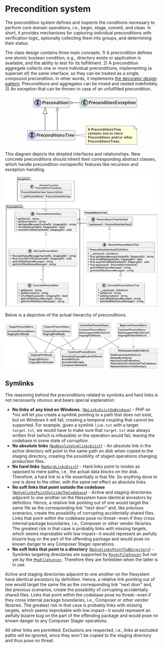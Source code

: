 # Precondition system

The precondition system defines and inspects the conditions necessary to perform core domain operations, i.e., begin, stage, commit, and clean. In short, it provides mechanisms for capturing individual preconditions with verification logic, optionally collecting them into groups, and determining their status.

The class design contains three main concepts: 1) A precondition defines one atomic boolean condition, e.g., directory exists or application is available, and the ability to test for its fulfillment. 2) A precondition aggregate collects one or more individual preconditions, implementing (a superset of) the same interface, so they can be treated as a single, compound precondition. In other words, it implements [the decorator design pattern](https://sourcemaking.com/design_patterns/decorator). Preconditions and aggregates can be mixed and nested indefinitely. 3) An exception that can be thrown in case of an unfulfilled precondition..

<div align="center"><img src="resources/overview.png" alt="Overview diagram" /></div>

This diagram depicts the detailed interfaces and relationships. New concrete preconditions should inherit their corresponding abstract classes, which handle precondition-nonspecific features like recursion and exception-handling. 

<div align="center"><img src="resources/detail.png" alt="Detail diagram" /></div>

Below is a depiction of the actual hierarchy of preconditions.

<div align="center"><img src="resources/hierarchy.png" alt="Hierarchy diagram" /></div>

## Symlinks

The reasoning behind the preconditions related to symlinks and hard links is not necessarily obvious and bears special explanation:

- **No links of any kind on Windows.** ([`NoLinksExistOnWindows`](NoLinksExistOnWindowsInterface.php)) - PHP on *nix will let you create a symlink pointing to a path that does not exist, but on Windows it will fail, creating a temporal coupling that cannot be supported. For example, given a symlink `link.txt` with a target `target.txt`, we would have to make sure that `target.txt` was always written first (which is infeasible) or the operation would fail, leaving the codebase in some state of corruption.
- **No absolute links** ([`NoAbsoluteSymlinksExist`](NoAbsoluteSymlinksExistInterface.php)) - An absolute link in the active directory will point to the same path on disk when copied to the staging directory, creating the possibility of staged operations changing production files.
- **No hard links** ([`NoHardLinksExist`](NoHardLinksExistInterface.php)) - Hard links point to inodes as opposed to mere paths, i.e., the actual data blocks on the disk. Therefore, a hard link _to_ a file essentially _is_ that file. So anything done to one is done to the other, with the same net effect as absolute links.
- **No soft links that point outside the codebase** ([`NoSymlinksPointOutsideTheCodebase`](NoSymlinksPointOutsideTheCodebaseInterface.php)) - Active and staging directories adjacent to one another on the filesystem have identical ancestors by definition. Hence, a relative link pointing out of one would target the same file as the corresponding link "next door" and, like previous scenarios, create the possibility of corrupting accidentally shared files. Links that point _within_ the codebase pose no threat--even if they cross internal package boundaries, i.e., Composer or other vendor libraries. The greatest risk in that case is probably links with missing targets, which seems improbable with low impact--it would represent an awfully bizarre bug on the part of the offending package and would pose no known danger to any Composer Stager operations.
- **No soft links that point to a directory** ([`NoSymlinksPointToADirectory`](NoSymlinksPointToADirectoryInterface.php)) - Symlinks targeting directories are supported by [`RsyncFileSyncer`](../../../Infrastructure/Service/FileSyncer/RsyncFileSyncerInterface.php) but not yet by the [`PhpFileSyncer`](../../../Infrastructure/Service/FileSyncer/PhpFileSyncerInterface.php). Therefore they are forbidden when the latter is in use.

Active and staging directories adjacent to one another on the filesystem have identical ancestors by definition. Hence, a relative link pointing out of one would target the same file as the corresponding link "next door" and, like previous scenarios, create the possibility of corrupting accidentally shared files. Links that point _within_ the codebase pose no threat--even if they cross internal package boundaries, i.e., Composer or other vendor libraries. The greatest risk in that case is probably links with missing targets, which seems improbable with low impact--it would represent an awfully bizarre bug on the part of the offending package and would pose no known danger to any Composer Stager operations.

All other links are permitted. Exclusions are respected, i.e., links at excluded paths will be ignored, since they won't be copied to the staging directory and thus pose no threat. 
